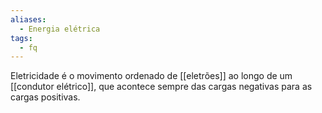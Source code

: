 ```yaml
---
aliases:
  - Energia elétrica
tags:
  - fq
---
```


Eletricidade é o movimento ordenado de [[eletrões]] ao longo de um [[condutor elétrico]], que acontece sempre das cargas negativas para as cargas positivas.